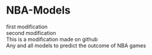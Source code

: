 # NBA-Models
first modification <br/> 
second modification <br/> 
This is a modification made on github <br/>
Any and all models to predict the outcome of NBA games
